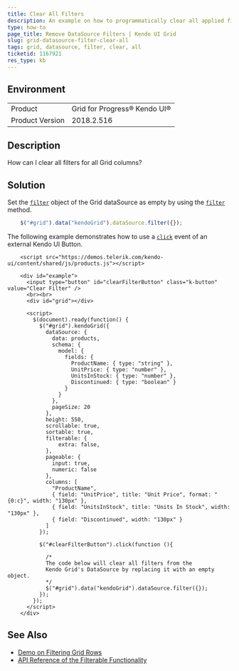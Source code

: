 ```yaml
---
title: Clear All Filters
description: An example on how to programmatically clear all applied filters in a Kendo UI Grid.
type: how-to
page_title: Remove DataSource Filters | Kendo UI Grid
slug: grid-datasource-filter-clear-all
tags: grid, datasource, filter, clear, all
ticketid: 1167921
res_type: kb
---
```


## Environment

<table>
 <tr>
  <td>Product</td>
  <td>Grid for Progress® Kendo UI®</td>
 </tr>
 <tr>
  <td>Product Version</td>
  <td>2018.2.516</td>
 </tr>
</table>

## Description

How can I clear all filters for all Grid columns?      

## Solution

Set the [`filter`](https://docs.telerik.com/kendo-ui/api/javascript/data/datasource/configuration/filter) object of the Grid dataSource as empty by using the [`filter`](https://docs.telerik.com/kendo-ui/api/javascript/data/datasource/methods/filter) method.

```js
    $("#grid").data("kendoGrid").dataSource.filter({});
```

The following example demonstrates how to use a [`click`](https://docs.telerik.com/kendo-ui/api/javascript/ui/button/events/click) event of an external Kendo UI Button.

```dojo
    <script src="https://demos.telerik.com/kendo-ui/content/shared/js/products.js"></script>

    <div id="example">
      <input type="button" id="clearFilterButton" class="k-button" value="Clear Filter" />
      <br><br>
      <div id="grid"></div>

      <script>
        $(document).ready(function() {
          $("#grid").kendoGrid({
            dataSource: {
              data: products,
              schema: {
                model: {
                  fields: {
                    ProductName: { type: "string" },
                    UnitPrice: { type: "number" },
                    UnitsInStock: { type: "number" },
                    Discontinued: { type: "boolean" }
                  }
                }
              },
              pageSize: 20
            },
            height: 550,
            scrollable: true,
            sortable: true,
            filterable: {
            	extra: false,
            },
            pageable: {
              input: true,
              numeric: false
            },
            columns: [
              "ProductName",
              { field: "UnitPrice", title: "Unit Price", format: "{0:c}", width: "130px" },
              { field: "UnitsInStock", title: "Units In Stock", width: "130px" },
              { field: "Discontinued", width: "130px" }
            ]
          });

          $("#clearFilterButton").click(function (){

            /*
            The code below will clear all filters from the
            Kendo Grid's DataSource by replacing it with an empty object.
            */
            $("#grid").data("kendoGrid").dataSource.filter({});
          });
        });
      </script>
    </div>
```

## See Also

* [Demo on Filtering Grid Rows](https://demos.telerik.com/kendo-ui/grid/filter-row)
* [API Reference of the Filterable Functionality](https://docs.telerik.com/kendo-ui/api/javascript/ui/grid/configuration/filterable)
